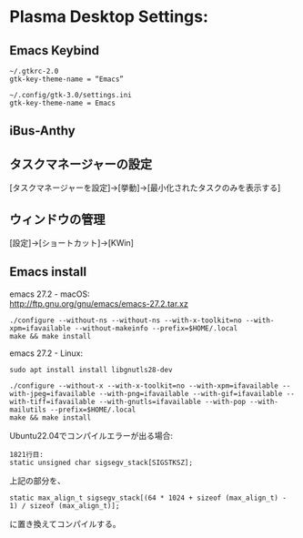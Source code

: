 # Plasma Desktop Settings:
## Emacs Keybind
```
~/.gtkrc-2.0
gtk-key-theme-name = “Emacs”

~/.config/gtk-3.0/settings.ini
gtk-key-theme-name = Emacs
```

## iBus-Anthy

## タスクマネージャーの設定
[タスクマネージャーを設定]→[挙動]→[最小化されたタスクのみを表示する]

## ウィンドウの管理
[設定]→[ショートカット]→[KWin]

## Emacs install
emacs 27.2 - macOS:  
http://ftp.gnu.org/gnu/emacs/emacs-27.2.tar.xz  
```
./configure --without-ns --without-ns --with-x-toolkit=no --with-xpm=ifavailable --without-makeinfo --prefix=$HOME/.local  
make && make install
```
emacs 27.2 - Linux:  
```
sudo apt install install libgnutls28-dev

./configure --without-x --with-x-toolkit=no --with-xpm=ifavailable --with-jpeg=ifavailable --with-png=ifavailable --with-gif=ifavailable --with-tiff=ifavailable --with-gnutls=ifavailable --with-pop --with-mailutils --prefix=$HOME/.local
make && make install
```

Ubuntu22.04でコンパイルエラーが出る場合:
```
1821行目:
static unsigned char sigsegv_stack[SIGSTKSZ];
```
上記の部分を、
```
static max_align_t sigsegv_stack[(64 * 1024 + sizeof (max_align_t) - 1) / sizeof (max_align_t)];
```
に置き換えてコンパイルする。
